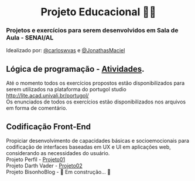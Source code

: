 <h1 align="center">Projeto Educacional 👨‍💻</h1>
<h3> Projetos e exercícios para serem desenvolvidos em Sala de Aula - SENAI/AL</h3>
Idealizado por: <a href="https://github.com/carloswvas/">@carloswvas</a> e <a href="https://github.com/JonathasMaciel">@JonathasMaciel</a>

## Lógica de programação - [Atividades](https://github.com/carloswvas/Educacional/tree/main/LogicaDeProgramacao).
Até o momento todos os exercícios propostos estão disponibilizados para serem utilizados na plataforma do portugol studio
http://lite.acad.univali.br/portugol/ <br>
Os enunciados de todos os exercícios estão disponibilizados nos arquivos em forma de comentário.

## Codificação Front-End
Propiciar desenvolvimento de capacidades básicas e socioemocionais para codificação de interfaces baseadas em UX e UI em aplicações web, considerando as necessidades do usuário. <br>
Projeto Perfil - [Projeto01](https://github.com/carloswvas/Educacional/tree/main/CodificacaoFrontEnd/projeto01) <br>
Projeto Darth Vader - [Projeto02](https://github.com/carloswvas/Educacional/tree/main/CodificacaoFrontEnd/projeto02) <br>
Projeto BisonhoBlog - 🚧 Em construção... 🚧


